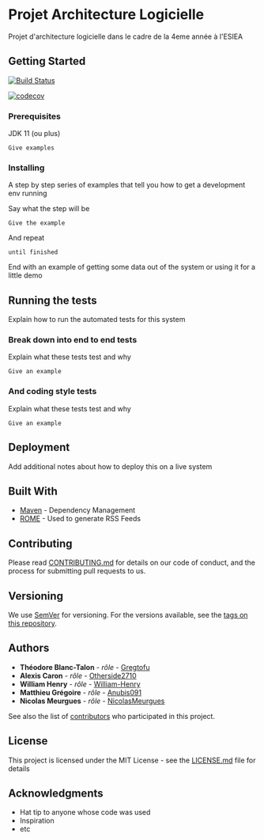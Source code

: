 # Projet Architecture Logicielle

Projet d'architecture logicielle dans le cadre de la 4eme année à l'ESIEA

## Getting Started

[![Build Status](https://travis-ci.com/Otherside2710/ProjetJava.svg?branch=master)](https://travis-ci.com/Otherside2710/ProjetJava)


[![codecov](https://codecov.io/gh/raphaelgabbay/TP-Java-4A-S2/branch/master/graph/badge.svg)](https://codecov.io/gh/raphaelgabbay/TP-Java-4A-S2)

### Prerequisites

JDK 11 (ou plus)

```
Give examples
```

### Installing

A step by step series of examples that tell you how to get a development env running

Say what the step will be

```
Give the example
```

And repeat

```
until finished
```

End with an example of getting some data out of the system or using it for a little demo

## Running the tests

Explain how to run the automated tests for this system

### Break down into end to end tests

Explain what these tests test and why

```
Give an example
```

### And coding style tests

Explain what these tests test and why

```
Give an example
```

## Deployment

Add additional notes about how to deploy this on a live system

## Built With

* [Maven](https://maven.apache.org/) - Dependency Management
* [ROME](https://rometools.github.io/rome/) - Used to generate RSS Feeds

## Contributing

Please read [CONTRIBUTING.md](https://gist.github.com/PurpleBooth/b24679402957c63ec426) for details on our code of conduct, and the process for submitting pull requests to us.

## Versioning

We use [SemVer](http://semver.org/) for versioning. For the versions available, see the [tags on this repository](https://github.com/your/project/tags). 

## Authors

* **Théodore Blanc-Talon** - *rôle* - [Gregtofu](https://github.com/Gregtofu)
* **Alexis Caron** - *rôle* - [Otherside2710](https://github.com/Otherside2710)
* **William Henry** - *rôle* - [William-Henry](https://github.com/William-Henry)
* **Matthieu Grégoire** - *rôle* - [Anubis091](https://github.com/Anubis091)
* **Nicolas Meurgues** - *rôle* - [NicolasMeurgues](https://github.com/NicolasMeurgues)

See also the list of [contributors](https://github.com/Otherside2710/ProjetJava/graphs/contributors) who participated in this project.

## License

This project is licensed under the MIT License - see the [LICENSE.md](LICENSE.md) file for details

## Acknowledgments

* Hat tip to anyone whose code was used
* Inspiration
* etc
